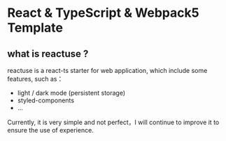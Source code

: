 # React & TypeScript & Webpack5 Template

## what is reactuse ?
reactuse is a react-ts starter for web application, which include some features, such as：
  * light / dark mode (persistent storage)
  * styled-components
  * ...
  
Currently, it is very simple and not perfect，I will continue to improve it to ensure the use of experience.
